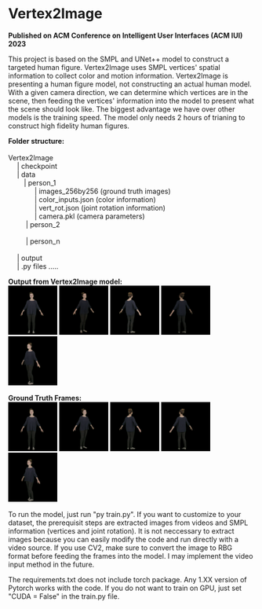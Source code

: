 # Vertex2Image
 
**Published on ACM Conference on Intelligent User Interfaces (ACM IUI) 2023**

This project is based on the SMPL and UNet++ model to construct a targeted human figure. Vertex2Image uses SMPL vertices' spatial information to collect color and motion information. Vertex2Image is presenting a human figure model, not constructing an actual human model. With a given camera direction, we can determine which vertices are in the scene, then feeding the vertices' information into the model to present what the scene should look like. The biggest advantage we have over other models is the training speed. The model only needs 2 hours of trianing to construct high fidelity human figures.

**Folder structure:** \
<br />
Vertex2Image \
&emsp; | checkpoint \
&emsp; | data \
&emsp; &emsp;| person_1 \
&emsp; &emsp; &emsp; | images_256by256   (ground truth images) \
&emsp; &emsp; &emsp; | color_inputs.json (color information) \
&emsp; &emsp; &emsp; | vert_rot.json     (joint rotation information) \
&emsp; &emsp; &emsp; | camera.pkl        (camera parameters) \
&emsp; &emsp; | person_2 \
<br />
&emsp; &emsp; | person_n \
<br />
&emsp; | output \
&emsp; | .py files .....

**Output from Vertex2Image model:**
<br />
<img src="./results/p1.png" width="100" height="100" />
<img src="./results/p2.png" width="100" height="100" />
<img src="./results/p3.png" width="100" height="100" />
<img src="./results/p4.png" width="100" height="100" />
<img src="./results/p5.png" width="100" height="100" />
<br />

**Ground Truth Frames:**
<br />
<img src="./results/g1.png" width="100" height="100" />
<img src="./results/g2.png" width="100" height="100" />
<img src="./results/g3.png" width="100" height="100" />
<img src="./results/g4.png" width="100" height="100" />
<img src="./results/g5.png" width="100" height="100" />
<br />

To run the model, just run "py train.py". If you want to customize to your dataset, the prerequisit steps are extracted images from videos and SMPL information (vertices and joint rotation). It is not neccessary to extract images because you can easily modify the code and run directly with a video source. If you use CV2, make sure to convert the image to RBG format before feeding the frames into the model. I may implement the video input method in the future.

The requirements.txt does not include torch package. Any 1.XX version of Pytorch works with the code. If you do not want to train on GPU, just set "CUDA = False" in the train.py file.